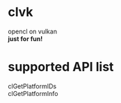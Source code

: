 # clvk

opencl on vulkan<br>
**just for fun!**

# supported API list

clGetPlatformIDs<br>
clGetPlatformInfo<br>
